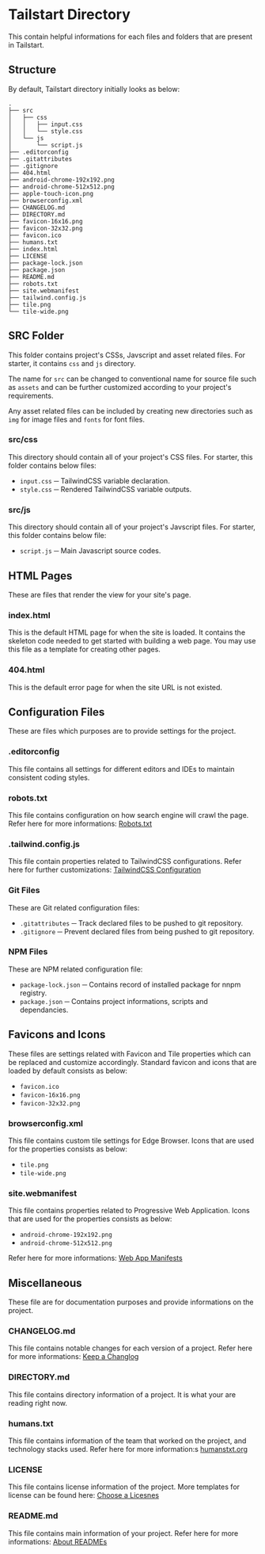 # Tailstart Directory

This contain helpful informations for each files and folders that are present 
in Tailstart.

## Structure

By default, Tailstart directory initially looks as below:

```
.
├── src
│   ├── css
│   │   ├── input.css
│   │   └── style.css
│   └── js
│       └── script.js
├── .editorconfig
├── .gitattributes
├── .gitignore
├── 404.html
├── android-chrome-192x192.png
├── android-chrome-512x512.png
├── apple-touch-icon.png
├── browserconfig.xml
├── CHANGELOG.md
├── DIRECTORY.md
├── favicon-16x16.png
├── favicon-32x32.png
├── favicon.ico
├── humans.txt
├── index.html
├── LICENSE
├── package-lock.json
├── package.json
├── README.md
├── robots.txt
├── site.webmanifest
├── tailwind.config.js
├── tile.png
└── tile-wide.png
```

## SRC Folder

This folder contains project's CSSs, Javscript and asset related files. For
starter, it contains `css` and `js` directory. 

The name for `src` can be changed to conventional name for source file such as
`assets` and can be further customized according to your project's requirements.

Any asset related files can be included by creating new directories such as `img`
for image files and `fonts` for font files. 

### src/css

This directory should contain all of your project's CSS files. For starter, 
this folder contains below files: 

* `input.css` ─ TailwindCSS variable declaration.
* `style.css` ─ Rendered TailwindCSS variable outputs.

### src/js

This directory should contain all of your project's Javscript files. For 
starter, this folder contains below file: 

* `script.js` ─ Main Javascript source codes.

## HTML Pages

These are files that render the view for your site's page.

### index.html

This is the default HTML page for when the site is loaded. It contains the
skeleton code needed to get started with building a web page. You may use this
file as a template for creating other pages.

### 404.html

This is the default error page for when the site URL is not existed.

## Configuration Files

These are files which purposes are to provide settings for the project.

### .editorconfig

This file contains all settings for different editors and IDEs to maintain
consistent coding styles.

### robots.txt

This file contains configuration on how search engine will crawl the page.
Refer here for more informations: 
[Robots.txt](https://moz.com/learn/seo/robotstxt)

### .tailwind.config.js

This file contain properties related to TailwindCSS configurations. Refer here
for further customizations: 
[TailwindCSS Configuration](https://tailwindcss.com/docs/configuration)

### Git Files

These are Git related configuration files:

* `.gitattributes` ─ Track declared files to be pushed to git repository.
* `.gitignore` ─ Prevent declared files from being pushed to git repository.

### NPM Files

These are NPM related configuration file:

* `package-lock.json` ─ Contains record of installed package for nnpm registry.
* `package.json` ─ Contains project informations, scripts and dependancies.

## Favicons and Icons

These files are settings related with Favicon and Tile properties which can be 
replaced and customize accordingly. Standard favicon and icons that are loaded
by default consists as below:

* `favicon.ico`
* `favicon-16x16.png`
* `favicon-32x32.png`

### browserconfig.xml

This file contains custom tile settings for Edge Browser. Icons that are used
for the properties consists as below:

* `tile.png`
* `tile-wide.png`

### site.webmanifest

This file contains properties related to Progressive Web Application. Icons
that are used for the properties consists as below:

* `android-chrome-192x192.png`
* `android-chrome-512x512.png`

Refer here for more informations: 
[Web App Manifests](https://developer.mozilla.org/en-US/docs/Web/Manifest)

## Miscellaneous

These file are for documentation purposes and provide informations on the
project.

### CHANGELOG.md

This file contains notable changes for each version of a project. Refer here
for more informations: 
[Keep a Changlog](https://keepachangelog.com/en/1.0.0/)

### DIRECTORY.md

This file contains directory information of a project. It is what your are
reading right now.

### humans.txt

This file contains information of the team that worked on the project, and
technology stacks used. Refer here for more information:s 
[humanstxt.org](https://humanstxt.org/)

### LICENSE

This file contains license information of the project. More templates for
license can be found here: [Choose a Licesnes](https://choosealicense.com/)

### README.md

This file contains main information of your project. Refer here for more
informations:
[About READMEs](https://docs.github.com/en/repositories/managing-your-repositorys-settings-and-features/customizing-your-repository/about-readmes)